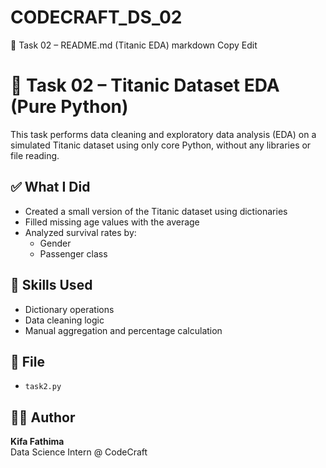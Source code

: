 # CODECRAFT_DS_02

📁 Task 02 – README.md (Titanic EDA)
markdown
Copy
Edit
# 🚢 Task 02 – Titanic Dataset EDA (Pure Python)

This task performs data cleaning and exploratory data analysis (EDA) on a simulated Titanic dataset using only core Python, without any libraries or file reading.

## ✅ What I Did
- Created a small version of the Titanic dataset using dictionaries
- Filled missing age values with the average
- Analyzed survival rates by:
  - Gender
  - Passenger class

## 🧠 Skills Used
- Dictionary operations
- Data cleaning logic
- Manual aggregation and percentage calculation

## 📄 File
- `task2.py`

## 🙋‍♀️ Author
**Kifa Fathima**  
Data Science Intern @ CodeCraft
